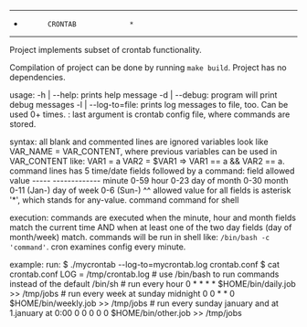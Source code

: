 *********************************************************
*			CRONTAB				*
*********************************************************

Project implements subset of crontab functionality.

Compilation of project can be done by running `make build`. Project has no dependencies.

usage:
	-h | --help:	prints help message
	-d | --debug:	program will print debug messages
	-l <file> | --log-to=file:
			prints log messages to file, too. Can be used 0+ times.
	 <filename>:	last argument is crontab config file,
	 			where commands are stored.

syntax:
	all blank and commented lines are ignored
	variables look like VAR_NAME = VAR_CONTENT, where previous variables can be used in VAR_CONTENT like:
		VAR1 = a
		VAR2 = $VAR1
		=> VAR1 == a && VAR2 == a.
	command lines has 5 time/date fields followed by a command:
		field		allowed value
		-----		-------------
		minute		0-59
		hour		0-23
		day of month	0-30
		month		0-11 (Jan-)
		day of week	0-6 (Sun-)
			^^ allowed value for all fields is asterisk '*',
				which stands for any-value.
		command		command for shell

execution:
	commands are executed when the minute, hour and month fields match the current time AND when at least one of the two day fields (day of month/week) match.
	commands will be run in shell like: `/bin/bash -c 'command'`.
	cron examines config every minute.

example:
	run:
	$ ./mycrontab --log-to=mycrontab.log crontab.conf
	$ cat crontab.conf
		LOG = /tmp/crontab.log
		# use /bin/bash to run commands instead of the default /bin/sh
		# run every hour
		0 * * * *	$HOME/bin/daily.job	>> /tmp/jobs
		# run every week at sunday midnight
		0 0 * * 0	$HOME/bin/weekly.job	>> /tmp/jobs
		# run every sunday january and at 1.january at 0:00
		0 0 0 0 0	$HOME/bin/other.job	>> /tmp/jobs

